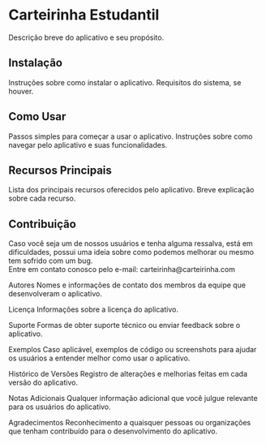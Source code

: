 <h1>Carteirinha Estudantil</h1>
Descrição breve do aplicativo e seu propósito.

<h2>Instalação</h2>
Instruções sobre como instalar o aplicativo.
Requisitos do sistema, se houver.

<h2>Como Usar</h2>
Passos simples para começar a usar o aplicativo.
Instruções sobre como navegar pelo aplicativo e suas funcionalidades.

<h2>Recursos Principais</h2>
Lista dos principais recursos oferecidos pelo aplicativo.
Breve explicação sobre cada recurso.

<h2>Contribuição</h2>
<p>Caso você seja um de nossos usuários e tenha alguma ressalva, está em dificuldades, possui uma ideia sobre como podemos melhorar ou mesmo tem sofrido com um bug.<br>
Entre em contato conosco pelo e-mail: carteirinha@carteirinha.com</p>

Autores
Nomes e informações de contato dos membros da equipe que desenvolveram o aplicativo.

Licença
Informações sobre a licença do aplicativo.

Suporte
Formas de obter suporte técnico ou enviar feedback sobre o aplicativo.

Exemplos
Caso aplicável, exemplos de código ou screenshots para ajudar os usuários a entender melhor como usar o aplicativo.

Histórico de Versões
Registro de alterações e melhorias feitas em cada versão do aplicativo.

Notas Adicionais
Qualquer informação adicional que você julgue relevante para os usuários do aplicativo.

Agradecimentos
Reconhecimento a quaisquer pessoas ou organizações que tenham contribuído para o desenvolvimento do aplicativo.
